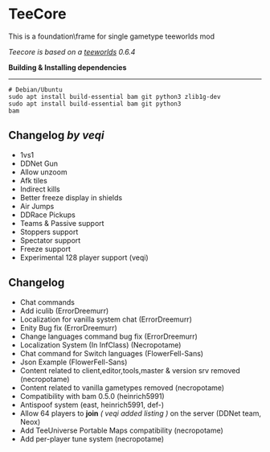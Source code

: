 TeeCore
=========
This is a foundation\frame for single gametype teeworlds mod

*Teecore is based on a [teeworlds](https://github.com/teeworlds) 0.6.4*

**Building & Installing dependencies**

-----------------------
    # Debian/Ubuntu
    sudo apt install build-essential bam git python3 zlib1g-dev
    sudo apt install build-essential bam git python3
    bam

Changelog *by veqi*
---------------------------

- 1vs1
- DDNet Gun
- Allow unzoom
- Afk tiles
- Indirect kills
- Better freeze display in shields
- Air Jumps
- DDRace Pickups
- Teams & Passive support
- Stoppers support
- Spectator support
- Freeze support
- Experimental 128 player support (veqi)

Changelog
---------------------------
- Chat commands
- Add iculib (ErrorDreemurr)
- Localization for vanilla system chat (ErrorDreemurr)
- Enity Bug fix (ErrorDreemurr)
- Change languages command bug fix (ErrorDreemurr)
- Localization System (In InfClass) (Necropotame)
- Chat command for Switch languages (FlowerFell-Sans)
- Json Example (FlowerFell-Sans)
- Content related to client,editor,tools,master & version srv removed (necropotame)
- Content related to vanilla gametypes removed (necropotame)
- Compatibility with bam 0.5.0 (heinrich5991)
- Antispoof system (east, heinrich5991, def-)
- Allow 64 players to **join** *( veqi added listing )* on the server (DDNet team, Neox)
- Add TeeUniverse Portable Maps compatibility (necropotame)
- Add per-player tune system (necropotame)
